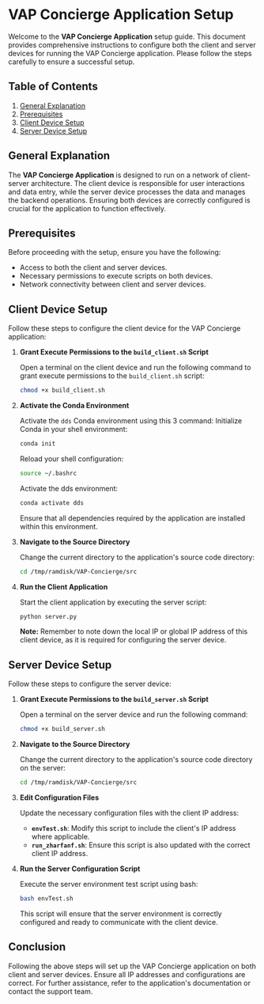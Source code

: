 # VAP Concierge Application Setup

Welcome to the **VAP Concierge Application** setup guide. This document provides comprehensive instructions to configure both the client and server devices for running the VAP Concierge application. Please follow the steps carefully to ensure a successful setup.

## Table of Contents

1. [General Explanation](#general-explanation)
2. [Prerequisites](#prerequisites)
3. [Client Device Setup](#client-device-setup)
4. [Server Device Setup](#server-device-setup)

## General Explanation

The **VAP Concierge Application** is designed to run on a network of client-server architecture. The client device is responsible for user interactions and data entry, while the server device processes the data and manages the backend operations. Ensuring both devices are correctly configured is crucial for the application to function effectively.

## Prerequisites

Before proceeding with the setup, ensure you have the following:

- Access to both the client and server devices.
- Necessary permissions to execute scripts on both devices.
- Network connectivity between client and server devices.

## Client Device Setup

Follow these steps to configure the client device for the VAP Concierge application:

1. **Grant Execute Permissions to the `build_client.sh` Script**

   Open a terminal on the client device and run the following command to grant execute permissions to the `build_client.sh` script:

   ```sh
   chmod +x build_client.sh
   ```

2. **Activate the Conda Environment**

   Activate the `dds` Conda environment using this 3 command:
   Initialize Conda in your shell environment:
   ```sh
   conda init
   ```
   Reload your shell configuration:
   ```sh
   source ~/.bashrc
   ```
   Activate the dds environment:
   ```sh
   conda activate dds
   ```

   Ensure that all dependencies required by the application are installed within this environment.

4. **Navigate to the Source Directory**

   Change the current directory to the application's source code directory:

   ```sh
   cd /tmp/ramdisk/VAP-Concierge/src
   ```

5. **Run the Client Application**

   Start the client application by executing the server script:

   ```sh
   python server.py
   ```

   **Note:** Remember to note down the local IP or global IP address of this client device, as it is required for configuring the server device.

## Server Device Setup

Follow these steps to configure the server device:

1. **Grant Execute Permissions to the `build_server.sh` Script**

   Open a terminal on the server device and run the following command:

   ```sh
   chmod +x build_server.sh
   ```

2. **Navigate to the Source Directory**

   Change the current directory to the application's source code directory on the server:

   ```sh
   cd /tmp/ramdisk/VAP-Concierge/src
   ```

3. **Edit Configuration Files**

   Update the necessary configuration files with the client IP address:

   - **`envTest.sh`**: Modify this script to include the client's IP address where applicable.
   - **`run_zharfanf.sh`**: Ensure this script is also updated with the correct client IP address.

4. **Run the Server Configuration Script**

   Execute the server environment test script using bash:

   ```sh
   bash envTest.sh
   ```

   This script will ensure that the server environment is correctly configured and ready to communicate with the client device.

## Conclusion

Following the above steps will set up the VAP Concierge application on both client and server devices. Ensure all IP addresses and configurations are correct. For further assistance, refer to the application's documentation or contact the support team.
